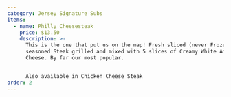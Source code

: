 ```yaml
---
category: Jersey Signature Subs
items:
  - name: Philly Cheesesteak
    price: $13.50
    description: >-
      This is the one that put us on the map! Fresh sliced (never Frozen)
      seasoned Steak grilled and mixed with 5 slices of Creamy White American
      Cheese. By far our most popular.


      Also available in Chicken Cheese Steak
order: 2
---
```

